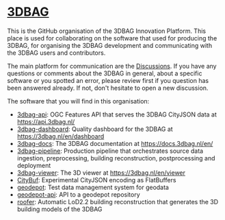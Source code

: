 # [3DBAG](https://3dbag.nl)

This is the GitHub organisation of the 3DBAG Innovation Platform.
This place is used for collaborating on the software that used for producing the 3DBAG, for organising the 3DBAG development and communicating with the 3DBAG users and contributors.

The main platform for communication are the [Discussions](https://github.com/orgs/3DBAG/discussions).
If you have any questions or comments about the 3DBAG in general, about a specific software or you spotted an error, please review first if you question has been answered already. If not, don't hesitate to open a new discussion.

The software that you will find in this organisation:
- [3dbag-api](https://github.com/3DBAG/3dbag-api): OGC Features API that serves the 3DBAG CityJSON data at https://api.3dbag.nl/
- [3dbag-dashboard](https://github.com/3DBAG/3dbag-dasboard): Quality dashboard for the 3DBAG at https://3dbag.nl/en/dashboard
- [3dbag-docs](https://github.com/3DBAG/3dbag-docs): The 3DBAG documentation at https://docs.3dbag.nl/en/
- [3dbag-pipeline](https://github.com/3DBAG/3dbag-pipeline): Production pipeline that orchestrates source data ingestion, preprocessing, building reconstruction, postprocessing and deployment
- [3dbag-viewer](https://github.com/3DBAG/3dbag-viewer): The 3D viewer at https://3dbag.nl/en/viewer
- [CityBuf](https://github.com/3DBAG/CityBuf): Experimental CityJSON encoding as FlatBuffers
- [geodepot](https://github.com/3DBAG/geodepot): Test data management system for geodata
- [geodepot-api](https://github.com/3DBAG/geodepot-api): API to a geodepot repository
- [roofer](https://github.com/3DBAG/roofer): Automatic LoD2.2 building reconstruction that generates the 3D building models of the 3DBAG

